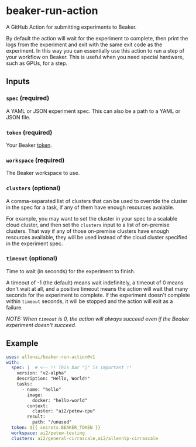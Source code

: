 # beaker-run-action

A GitHub Action for submitting experiments to Beaker.

By default the action will wait for the experiment to complete, then print the logs
from the experiment and exit with the same exit code as the experiment.
In this way you can essentially use this action to run a step of your workflow on Beaker.
This is useful when you need special hardware, such as GPUs, for a step.

## Inputs

### `spec` (required)

A YAML or JSON experiment spec. This can also be a path to a YAML or JSON file.

### `token` (required)

Your Beaker [token](https://beaker.org/user).

### `workspace` (required)

The Beaker workspace to use.

### `clusters` (optional)

A comma-separated list of clusters that can be used to override the cluster
in the spec for a task, if any of them have enough resources avaiable.

For example, you may want to set the cluster in your spec to a scalable cloud cluster,
and then set the `clusters` input to a list of on-premise clusters.
That way if any of those on-premise clusters have enough resources available,
they will be used instead of the cloud cluster specified in the experiment spec.

### `timeout` (optional)

Time to wait (in seconds) for the experiment to finish.

A timeout of -1 (the default) means wait indefinitely, a timeout of 0 means don't wait at all,
and a positive timeout means the action will wait that many seconds for the experiment to complete. If the experiment doesn't complete within `timeout` seconds, it will be stopped and the action will exit as a failure.

*NOTE: When `timeout` is 0, the action will always succeed even if the Beaker experiment doesn't succeed.*

## Example

```yaml
uses: allenai/beaker-run-action@v1
with:
  spec: |  # <-- !! This bar "|" is important !!
    version: "v2-alpha"
    description: "Hello, World!"
    tasks:
      - name: "hello"
        image:
          docker: "hello-world"
        context:
          cluster: "ai2/petew-cpu"
        result:
          path: "/unused"
  token: ${{ secrets.BEAKER_TOKEN }}
  workspace: ai2/petew-testing
  clusters: ai2/general-cirrascale,ai2/allennlp-cirrascale
```
